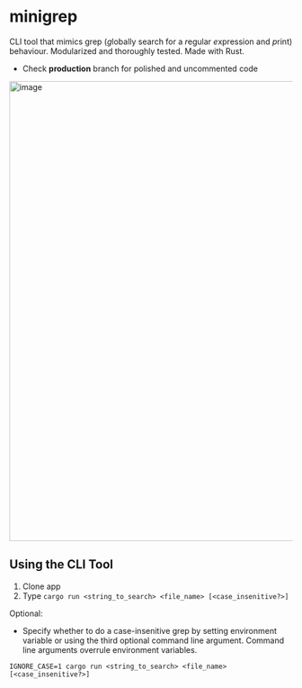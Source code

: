 # minigrep

CLI tool that mimics grep (*g*lobally search for a *r*egular *e*xpression and *p*rint) behaviour. Modularized and thoroughly tested. Made with Rust. 

* Check **production** branch for polished and uncommented code

<img width="817" alt="image" src="https://user-images.githubusercontent.com/71617542/187562209-a3c34be7-15ba-4e54-bb49-6ab65dca4ed2.png">

## Using the CLI Tool 

1. Clone app 
2. Type `cargo run <string_to_search> <file_name> [<case_insenitive?>]`

Optional: 
* Specify whether to do a case-insenitive grep by setting environment variable 
or using the third optional command line argument. Command line arguments overrule environment variables. 

```
IGNORE_CASE=1 cargo run <string_to_search> <file_name> [<case_insenitive?>]
```


